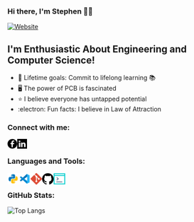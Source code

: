 ### Hi there, I'm Stephen 👋🏻

[![Website](https://img.shields.io/website?label=Facebook.com&style=for-the-badge&url=https%3A%2F%2Fcodestackr.com)](https://www.facebook.com/stephenchong1996/)

## I'm Enthusiastic About Engineering and Computer Science!

- 🎯 Lifetime goals: Commit to lifelong learning 📚
- 🖥️ The power of PCB is fascinated
- ⭐ I believe everyone has untapped potential 
- :electron: Fun facts: I believe in Law of Attraction

### Connect with me:

[<img align="left" alt="codeSTACKr.com" width="22px" src="https://raw.githubusercontent.com/StephenChong96/StephenChong96/751bc56395b9d7b30d5128669ec2ec50dd315f07/Extra/facebook.svg" />][facebook]
[<img align="left" alt="codeSTACKr | LinkedIn" width="22px" src="https://raw.githubusercontent.com/StephenChong96/StephenChong96/751bc56395b9d7b30d5128669ec2ec50dd315f07/Extra/linkedin.svg" />][linkedin]

<br />

### Languages and Tools:

<img align="left" alt="Python" width="26px" src="https://raw.githubusercontent.com/StephenChong96/StephenChong96/8ef390c886f7a15061d158d419ed7cf970551fc8/Extra/Python.svg" />
<img align="left" alt="Visual Studio Code" width="26px" src="https://raw.githubusercontent.com/StephenChong96/StephenChong96/8ef390c886f7a15061d158d419ed7cf970551fc8/Extra/visual%20studio%20code%20colour.svg" />
<img align="left" alt="Git" width="26px" src="https://raw.githubusercontent.com/StephenChong96/StephenChong96/401e6796cf961a3a1b9a792ba9de49b3297f08d0/Extra/git.svg" />
<img align="left" alt="GitHub" width="26px" src="https://raw.githubusercontent.com/StephenChong96/StephenChong96/c130924248093f6f4ad0b722eb7933b16a05f906/Extra/github.svg" />
<img align="left" alt="Terminal" width="26px" src="https://raw.githubusercontent.com/StephenChong96/StephenChong96/c130924248093f6f4ad0b722eb7933b16a05f906/Extra/console%20colour.svg" />

<br />

### GitHub Stats:

![Top Langs](https://github-readme-stats.vercel.app/api/top-langs/?username=StephenChong96&theme=tokyonight)

<br />

[website]: https://www.facebook.com/stephenchong1996/
[facebook]: https://www.facebook.com/stephenchong1996/
[linkedin]: https://www.linkedin.com/in/stephenchong96/
